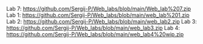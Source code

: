 Lab 7:
https://github.com/Sergij-P/Web_labs/blob/main/Web_lab%207.zip
Lab 1:
https://github.com/Sergij-P/Web_labs/blob/main/web_lab%201.zip
Lab 2:
https://github.com/Sergij-P/Web_labs/blob/main/web_lab2.zip
Lab 3:
https://github.com/Sergij-P/Web_labs/blob/main/web_lab3.zip
Lab 4:
https://github.com/Sergij-P/Web_labs/blob/main/web_lab4%20wip.zip
